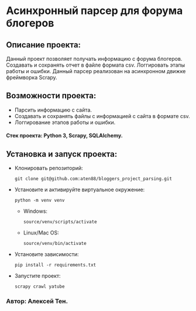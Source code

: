 # Асинхронный парсер для форума блогеров
## Описание проекта:
Данный проект позволяет получать информацию с форума блогеров. Создавать и сохранять отчет в файле формата csv. Логгировать этапы работы и ошибки. Данный парсер реализован на асинхронном движке фреймворка Scrapy.
## Возможности проекта:
- Парсить информацию с сайта.
- Создавать и сохранять файлы с информацией с сайта в формате csv.
- Логгирование этапов работы и ошибки.
#### Стек проекта: Python 3, Scrapy, SQLAlchemy.
## Установка и запуск проекта:
 - Клонировать репозиторий:
   ```
   git clone git@github.com:aten88/bloggers_project_parsing.git
   ```
 - Установите и активируйте виртуальное окружение:
   ```
   python -m venv venv
   ```
   - Windows:
     ```
     source/venv/scripts/activate
     ```  
   - Linux/Mac OS:
     ```
     source/venv/bin/activate
     ```
 - Установите зависимости:
   ```
   pip install -r requirements.txt
   ```
 - Запустите проект:
   ```
   scrapy crawl yatube
   ```
### Автор: Алексей Тен.
